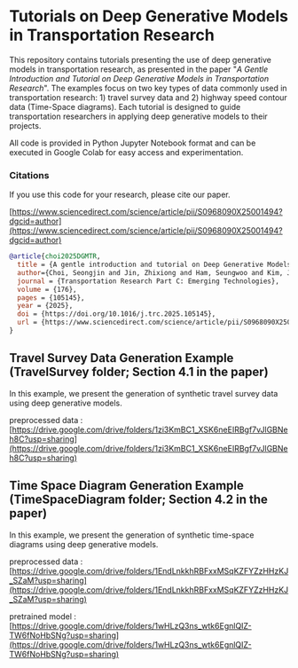 # Tutorials on Deep Generative Models in Transportation Research
This repository contains tutorials presenting the use of deep generative models in transportation research, as presented in the paper "_A Gentle Introduction and Tutorial on Deep Generative Models in Transportation Research_". 
The examples focus on two key types of data commonly used in transportation research: 1) travel survey data and 2) highway speed contour data (Time-Space diagrams). Each tutorial is designed to guide transportation researchers in applying deep generative models to their projects.

All code is provided in Python Jupyter Notebook format and can be executed in Google Colab for easy access and experimentation.

### Citations
If you use this code for your research, please cite our paper.

[https://www.sciencedirect.com/science/article/pii/S0968090X25001494?dgcid=author](https://www.sciencedirect.com/science/article/pii/S0968090X25001494?dgcid=author)

```bibtex
@article{choi2025DGMTR,
  title = {A gentle introduction and tutorial on Deep Generative Models in transportation research},
  author={Choi, Seongjin and Jin, Zhixiong and Ham, Seungwoo and Kim, Jiwon and Sun, Lijun},
  journal = {Transportation Research Part C: Emerging Technologies},
  volume = {176},
  pages = {105145},
  year = {2025},
  doi = {https://doi.org/10.1016/j.trc.2025.105145},
  url = {https://www.sciencedirect.com/science/article/pii/S0968090X25001494},
}
```

## Travel Survey Data Generation Example (TravelSurvey folder; Section 4.1 in the paper)
In this example, we present the generation of synthetic travel survey data using deep generative models.

preprocessed data : [https://drive.google.com/drive/folders/1zi3KmBC1_XSK6neEIRBgf7vJlGBNeh8C?usp=sharing](https://drive.google.com/drive/folders/1zi3KmBC1_XSK6neEIRBgf7vJlGBNeh8C?usp=sharing)

## Time Space Diagram Generation Example (TimeSpaceDiagram folder; Section 4.2 in the paper)
In this example, we present the generation of synthetic time-space diagrams using deep generative models.

preprocessed data : [https://drive.google.com/drive/folders/1EndLnkkhRBFxxMSqKZFYZzHHzKJ_SZaM?usp=sharing](https://drive.google.com/drive/folders/1EndLnkkhRBFxxMSqKZFYZzHHzKJ_SZaM?usp=sharing)

pretrained model : [https://drive.google.com/drive/folders/1wHLzQ3ns_wtk6EgnlQIZ-TW6fNoHbSNg?usp=sharing](https://drive.google.com/drive/folders/1wHLzQ3ns_wtk6EgnlQIZ-TW6fNoHbSNg?usp=sharing)
